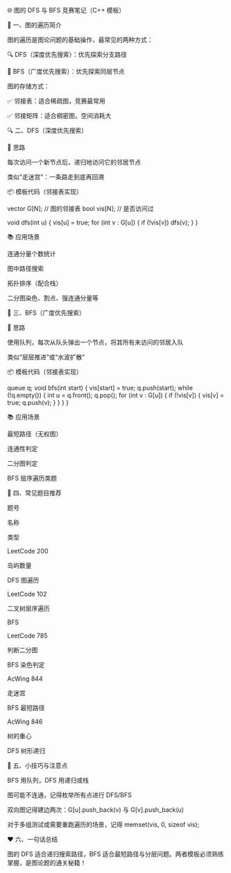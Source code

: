 🌐 图的 DFS 与 BFS 竞赛笔记（C++ 模板）

📌 一、图的遍历简介

图的遍历是图论问题的基础操作，最常见的两种方式：

🔍 DFS（深度优先搜索）：优先探索分支路径

🔁 BFS（广度优先搜索）：优先探索同层节点

图的存储方式：

✅ 邻接表：适合稀疏图，竞赛最常用

✅ 邻接矩阵：适合稠密图，空间消耗大

🔍 二、DFS（深度优先搜索）

🧠 思路

每次访问一个新节点后，递归地访问它的邻居节点

类似"走迷宫"：一条路走到底再回溯

📦 模板代码（邻接表实现）

vector<int> G[N]; // 图的邻接表
bool vis[N];      // 是否访问过

void dfs(int u) {
    vis[u] = true;
    for (int v : G[u]) {
        if (!vis[v]) dfs(v);
    }
}

📚 应用场景

连通分量个数统计

图中路径搜索

拓扑排序（配合栈）

二分图染色、割点、强连通分量等

🔁 三、BFS（广度优先搜索）

🧠 思路

使用队列，每次从队头弹出一个节点，将其所有未访问的邻居入队

类似“层层推进”或“水波扩散”

📦 模板代码（邻接表实现）

queue<int> q;
void bfs(int start) {
    vis[start] = true;
    q.push(start);
    while (!q.empty()) {
        int u = q.front(); q.pop();
        for (int v : G[u]) {
            if (!vis[v]) {
                vis[v] = true;
                q.push(v);
            }
        }
    }
}

📚 应用场景

最短路径（无权图）

连通性判定

二分图判定

BFS 层序遍历类题

📘 四、常见题目推荐

题号

名称

类型

LeetCode 200

岛屿数量

DFS 图遍历

LeetCode 102

二叉树层序遍历

BFS

LeetCode 785

判断二分图

BFS 染色判定

AcWing 844

走迷宫

BFS 最短路径

AcWing 846

树的重心

DFS 树形递归

🧠 五、小技巧与注意点

BFS 用队列，DFS 用递归或栈

图可能不连通，记得枚举所有点进行 DFS/BFS

双向图记得建边两次：G[u].push_back(v) 与 G[v].push_back(u)

对于多组测试或需要重跑遍历的场景，记得 memset(vis, 0, sizeof vis);

❤️ 六、一句话总结

图的 DFS 适合递归搜索路径，BFS 适合最短路径与分层问题。两者模板必须熟练掌握，是图论题的通关秘籍！

